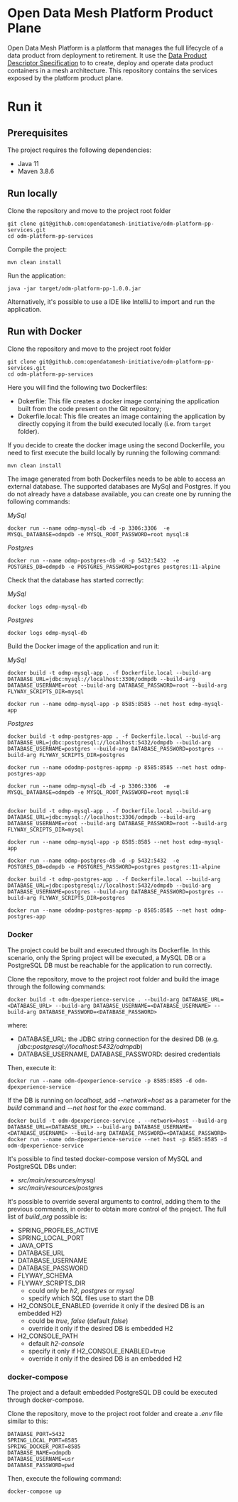# Open Data Mesh Platform Product Plane

Open Data Mesh Platform is a platform that manages the full lifecycle of a data product from deployment to retirement. It use the [Data Product Descriptor Specification](https://dpds.opendatamesh.org/) to to create, deploy and operate data product containers in a mesh architecture. This repository contains the services exposed by the platform product plane.

# Run it

## Prerequisites
The project requires the following dependencies:

* Java 11
* Maven 3.8.6

## Run locally
Clone the repository and move to the project root folder

```
git clone git@github.com:opendatamesh-initiative/odm-platform-pp-services.git
cd odm-platform-pp-services
```

Compile the project:
```
mvn clean install
```

Run the application:
```
java -jar target/odm-platform-pp-1.0.0.jar 
```

Alternatively, it's possible to use a IDE like IntelliJ to import and run the application.

## Run with Docker

Clone the repository and move to the project root folder

```
git clone git@github.com:opendatamesh-initiative/odm-platform-pp-services.git
cd odm-platform-pp-services
```

Here you will find the following two Dockerfiles:
* Dokerfile: This file creates a docker image containing the application built from the code present on the Git repository;
* Dokerfile.local: This file creates an image containing the application by directly copying it from the build executed locally (i.e. from `target` folder).

If you decide to create the docker image using the second Dockerfile, you need to first execute the build locally by running the following command: 

```bash
mvn clean install
```

The image generated from both Dockerfiles needs to be able to access an external database. The supported databases are MySql and Postgres. If you do not already have a database available, you can create one by running the following commands:

*MySql*
```
docker run --name odmp-mysql-db -d -p 3306:3306  -e MYSQL_DATABASE=odmpdb -e MYSQL_ROOT_PASSWORD=root mysql:8
```

*Postgres*
```
docker run --name odmp-postgres-db -d -p 5432:5432  -e POSTGRES_DB=odmpdb -e POSTGRES_PASSWORD=postgres postgres:11-alpine
```

Check that the database has started correctly:

*MySql*
```
docker logs odmp-mysql-db
```

*Postgres*
```
docker logs odmp-mysql-db
```

Build the Docker image of the application and run it:

*MySql*
```
docker build -t odmp-mysql-app . -f Dockerfile.local --build-arg DATABASE_URL=jdbc:mysql://localhost:3306/odmpdb --build-arg DATABASE_USERNAME=root --build-arg DATABASE_PASSWORD=root --build-arg FLYWAY_SCRIPTS_DIR=mysql

docker run --name odmp-mysql-app -p 8585:8585 --net host odmp-mysql-app
```

*Postgres*
```
docker build -t odmp-postgres-app . -f Dockerfile.local --build-arg DATABASE_URL=jdbc:postgresql://localhost:5432/odmpdb --build-arg DATABASE_USERNAME=postgres --build-arg DATABASE_PASSWORD=postgres --build-arg FLYWAY_SCRIPTS_DIR=postgres

docker run --name ododmp-postgres-appmp -p 8585:8585 --net host odmp-postgres-app
```





```
docker run --name odmp-mysql-db -d -p 3306:3306  -e MYSQL_DATABASE=odmpdb -e MYSQL_ROOT_PASSWORD=root mysql:8
                    

docker build -t odmp-mysql-app . -f Dockerfile.local --build-arg DATABASE_URL=jdbc:mysql://localhost:3306/odmpdb --build-arg DATABASE_USERNAME=root --build-arg DATABASE_PASSWORD=root --build-arg FLYWAY_SCRIPTS_DIR=mysql

docker run --name odmp-mysql-app -p 8585:8585 --net host odmp-mysql-app
```

```
docker run --name odmp-postgres-db -d -p 5432:5432  -e POSTGRES_DB=odmpdb -e POSTGRES_PASSWORD=postgres postgres:11-alpine

docker build -t odmp-postgres-app . -f Dockerfile.local --build-arg DATABASE_URL=jdbc:postgresql://localhost:5432/odmpdb --build-arg DATABASE_USERNAME=postgres --build-arg DATABASE_PASSWORD=postgres --build-arg FLYWAY_SCRIPTS_DIR=postgres

docker run --name ododmp-postgres-appmp -p 8585:8585 --net host odmp-postgres-app

```

### Docker
The project could be built and executed through its Dockerfile. 
In this scenario, only the Spring project will be executed, a MySQL DB or a PostgreSQL DB must be reachable for the application to run correctly.

Clone the repository, move to the project root folder and build the image through the following commands:
```
docker build -t odm-dpexperience-service . --build-arg DATABASE_URL=<DATABASE_URL> --build-arg DATABASE_USERNAME=<DATABASE_USERNAME> --build-arg DATABASE_PASSWORD=<DATABASE_PASSWORD>
```
where:
* DATABASE_URL: the JDBC string connection for the desired DB (e.g. *jdbc:postgresql://localhost:5432/odmpdb*)
* DATABASE_USERNAME, DATABASE_PASSWORD: desired credentials

Then, execute it:
```
docker run --name odm-dpexperience-service -p 8585:8585 -d odm-dpexperience-service
```

If the DB is running on *localhost*, add *--network=host* as a parameter for the *build* command and *--net host* for the *exec* command.
```
docker build -t odm-dpexperience-service . --network=host --build-arg DATABASE_URL=<DATABASE_URL> --build-arg DATABASE_USERNAME=<DATABASE_USERNAME> --build-arg DATABASE_PASSWORD=<DATABASE_PASSWORD>
docker run --name odm-dpexperience-service --net host -p 8585:8585 -d odm-dpexperience-service
```

It's possible to find tested docker-compose version of MySQL and PostgreSQL DBs under:
* *src/main/resources/mysql*
* *src/main/resources/postgres*

It's possible to override several arguments to control, adding them to the previous commands, in order to obtain more control of the project.
The full list of *build_arg* possible is:
* SPRING_PROFILES_ACTIVE
* SPRING_LOCAL_PORT
* JAVA_OPTS
* DATABASE_URL
* DATABASE_USERNAME
* DATABASE_PASSWORD
* FLYWAY_SCHEMA
* FLYWAY_SCRIPTS_DIR
    * could only be *h2*, *postgres* or *mysql*
    * specify which SQL files use to start the DB
* H2_CONSOLE_ENABLED (override it only if the desired DB is an embedded H2)
    * could be *true*, *false* (default *false*)
    * override it only if the desired DB is embedded H2
* H2_CONSOLE_PATH
    * default *h2-console*
    * specify it only if H2_CONSOLE_ENABLED=true
    * override it only if the desired DB is an embedded H2

### docker-compose
The project and a default embedded PostgreSQL DB could be executed through docker-compose.

Clone the repository, move to the project root folder and create a *.env* file similar to this:
```
DATABASE_PORT=5432
SPRING_LOCAL_PORT=8585
SPRING_DOCKER_PORT=8585
DATABASE_NAME=odmpdb
DATABASE_USERNAME=usr
DATABASE_PASSWORD=pwd
```

Then, execute the following command:
```
docker-compose up
```
